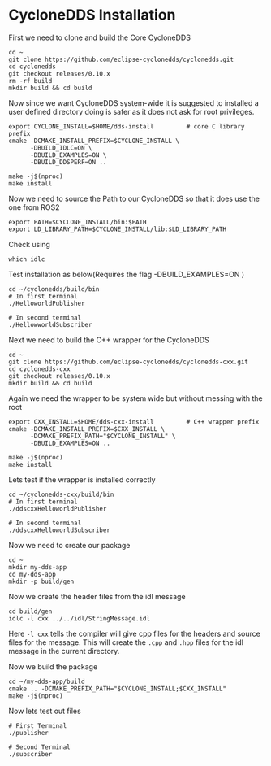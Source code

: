 # CycloneDDS Installation
First we need to clone and build the Core CycloneDDS
```
cd ~
git clone https://github.com/eclipse-cyclonedds/cyclonedds.git
cd cyclonedds
git checkout releases/0.10.x
rm -rf build
mkdir build && cd build
```
Now since we want CycloneDDS system-wide it is suggested to installed a user defined directory doing is safer as it does not ask for root privileges.
```
export CYCLONE_INSTALL=$HOME/dds-install         # core C library prefix
cmake -DCMAKE_INSTALL_PREFIX=$CYCLONE_INSTALL \
      -DBUILD_IDLC=ON \
      -DBUILD_EXAMPLES=ON \
      -DBUILD_DDSPERF=ON .. 

make -j$(nproc)
make install
```
Now we need to source the Path to our CycloneDDS so that it does use the one from ROS2
```
export PATH=$CYCLONE_INSTALL/bin:$PATH
export LD_LIBRARY_PATH=$CYCLONE_INSTALL/lib:$LD_LIBRARY_PATH
```
Check using
```
which idlc
```
Test installation as below(Requires the flag -DBUILD_EXAMPLES=ON )
```
cd ~/cyclonedds/build/bin
# In first terminal
./HelloworldPublisher

# In second terminal
./HellowworldSubscriber
```

Next we need to build the C++ wrapper for the CycloneDDS
```
cd ~
git clone https://github.com/eclipse-cyclonedds/cyclonedds-cxx.git
cd cyclonedds-cxx
git checkout releases/0.10.x
mkdir build && cd build
```
Again we need the wrapper to be system wide but without messing with the root
```
export CXX_INSTALL=$HOME/dds-cxx-install         # C++ wrapper prefix
cmake -DCMAKE_INSTALL_PREFIX=$CXX_INSTALL \
      -DCMAKE_PREFIX_PATH="$CYCLONE_INSTALL" \
      -DBUILD_EXAMPLES=ON ..

make -j$(nproc)
make install
```

Lets test if the wrapper is installed correctly
```
cd ~/cyclonedds-cxx/build/bin
# In first terminal
./ddscxxHelloworldPublisher

# In second terminal
./ddscxxHelloworldSubscriber
```

Now we need to create our package
```
cd ~
mkdir my-dds-app
cd my-dds-app
mkdir -p build/gen
```
Now we create the header files from the idl message
```
cd build/gen
idlc -l cxx ../../idl/StringMessage.idl
```
Here `-l cxx` tells the compiler will give cpp files for the headers and source files for the message. This will create the `.cpp` and `.hpp` files for the idl message in the current directory. 

Now we build the package
```
cd ~/my-dds-app/build
cmake .. -DCMAKE_PREFIX_PATH="$CYCLONE_INSTALL;$CXX_INSTALL"
make -j$(nproc) 
```
Now lets test out files
```
# First Terminal
./publisher

# Second Terminal
./subscriber
```